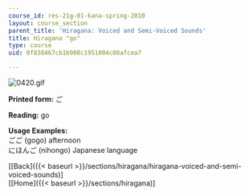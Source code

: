 ```yaml
---
course_id: res-21g-01-kana-spring-2010
layout: course_section
parent_title: 'Hiragana: Voiced and Semi-Voiced Sounds'
title: Hiragana "go"
type: course
uid: 0f838467cb1b908c1951004c08afcea7

---
```


![0420.gif](/coursemedia/res-21g-01-kana-spring-2010/5c8b05802ba71c02e9ffd7bac8a62b78_0420.gif)

**Printed form:** ご

**Reading:** go

**Usage Examples:**  
ごご (gogo) afternoon  
にほんご (nihongo) Japanese language

  
\[[Back]({{< baseurl >}}/sections/hiragana/hiragana-voiced-and-semi-voiced-sounds)\]  
\[[Home]({{< baseurl >}}/sections/hiragana)\]